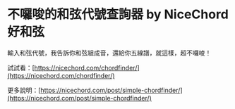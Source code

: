 # 不囉唆的和弦代號查詢器 by NiceChord 好和弦

輸入和弦代號，我告訴你和弦組成音，還給你五線譜，就這樣，超不囉唆！

試試看：[https://nicechord.com/chordfinder/](https://nicechord.com/chordfinder/)

更多說明：[https://nicechord.com/post/simple-chordfinder/](https://nicechord.com/post/simple-chordfinder/)
